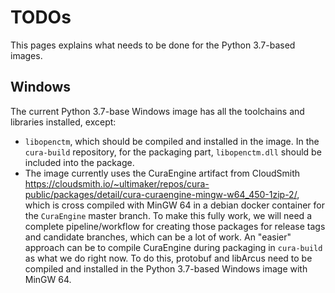 # TODOs

This pages explains what needs to be done for the Python 3.7-based images.

## Windows

The current Python 3.7-base Windows image has all the toolchains and libraries installed, except:

 - `libopenctm`, which should be compiled and installed in the image. In the `cura-build` repository, for the packaging
   part, `libopenctm.dll` should be included into the package.
 - The image currently uses the CuraEngine artifact from CloudSmith
   https://cloudsmith.io/~ultimaker/repos/cura-public/packages/detail/cura-curaengine-mingw-w64_450-1zip-2/,
   which is cross compiled with MinGW 64 in a debian docker container for the `CuraEngine` master branch. To make this
   fully work, we will need a complete pipeline/workflow for creating those packages for release tags and candidate
   branches, which can be a lot of work. An "easier" approach can be to compile CuraEngine during packaging in
   `cura-build` as what we do right now. To do this, protobuf and libArcus need to be compiled and installed in the
   Python 3.7-based Windows image with MinGW 64.
